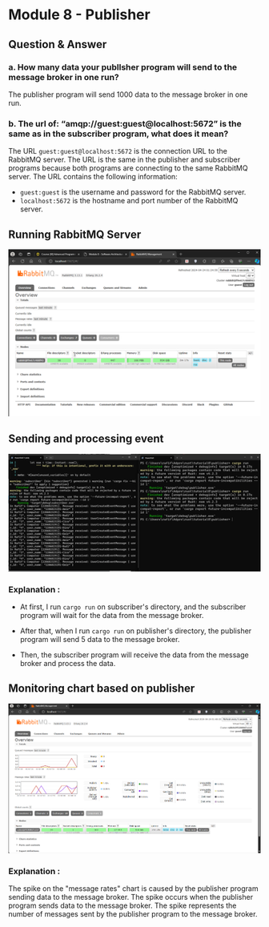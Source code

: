 # Module 8 - Publisher

## Question & Answer

### a. How many data your publlsher program will send to the message broker in one run?
    
The publisher program will send 1000 data to the message broker in one run.

### b. The url of: “amqp://guest:guest@localhost:5672” is the same as in the subscriber program, what does it mean?

The URL `guest:guest@localhost:5672` is the connection URL to the RabbitMQ server. The URL is the same in the publisher and subscriber programs because both programs are connecting to the same RabbitMQ server. The URL contains the following information:

- `guest:guest` is the username and password for the RabbitMQ server.
- `localhost:5672` is the hostname and port number of the RabbitMQ server.

## Running RabbitMQ Server
![alt text](images/image.png)

## Sending and processing event
![alt text](images/image2.png)

### Explanation :
- At first, I run `cargo run` on subscriber's directory, and the subscriber program will wait for the data from the message broker.

- After that, when I run `cargo run` on publisher's directory, the publisher program will send 5 data to the message broker. 

- Then, the subscriber program will receive the data from the message broker and process the data.

## Monitoring chart based on publisher
![alt text](images/image3.png)

### Explanation :

The spike on the "message rates" chart is caused by the publisher program sending data to the message broker. The spike occurs when the publisher program sends data to the message broker. The spike represents the number of messages sent by the publisher program to the message broker.